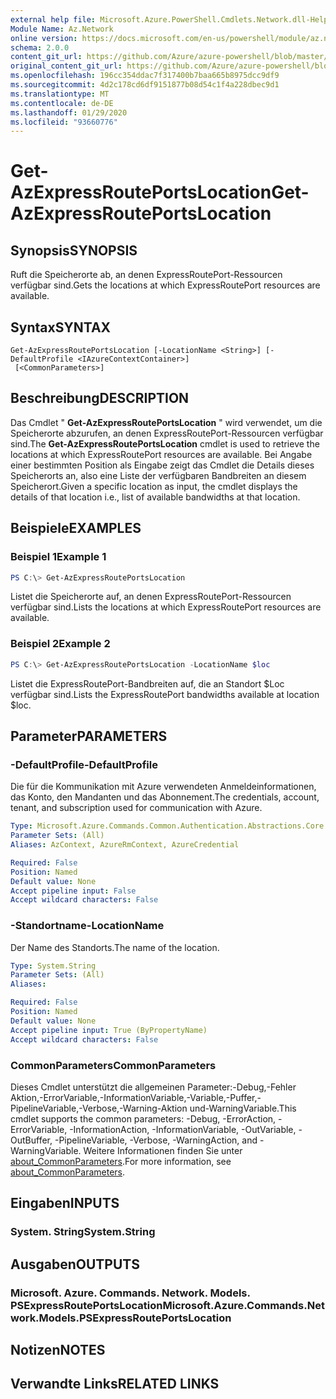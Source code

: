 ```yaml
---
external help file: Microsoft.Azure.PowerShell.Cmdlets.Network.dll-Help.xml
Module Name: Az.Network
online version: https://docs.microsoft.com/en-us/powershell/module/az.network/get-azexpressrouteportslocation
schema: 2.0.0
content_git_url: https://github.com/Azure/azure-powershell/blob/master/src/Network/Network/help/Get-AzExpressRoutePortsLocation.md
original_content_git_url: https://github.com/Azure/azure-powershell/blob/master/src/Network/Network/help/Get-AzExpressRoutePortsLocation.md
ms.openlocfilehash: 196cc354ddac7f317400b7baa665b8975dcc9df9
ms.sourcegitcommit: 4d2c178cd6df9151877b08d54c1f4a228dbec9d1
ms.translationtype: MT
ms.contentlocale: de-DE
ms.lasthandoff: 01/29/2020
ms.locfileid: "93660776"
---
```

# <span data-ttu-id="494a1-101">Get-AzExpressRoutePortsLocation</span><span class="sxs-lookup"><span data-stu-id="494a1-101">Get-AzExpressRoutePortsLocation</span></span>

## <span data-ttu-id="494a1-102">Synopsis</span><span class="sxs-lookup"><span data-stu-id="494a1-102">SYNOPSIS</span></span>
<span data-ttu-id="494a1-103">Ruft die Speicherorte ab, an denen ExpressRoutePort-Ressourcen verfügbar sind.</span><span class="sxs-lookup"><span data-stu-id="494a1-103">Gets the locations at which ExpressRoutePort resources are available.</span></span>

## <span data-ttu-id="494a1-104">Syntax</span><span class="sxs-lookup"><span data-stu-id="494a1-104">SYNTAX</span></span>

```
Get-AzExpressRoutePortsLocation [-LocationName <String>] [-DefaultProfile <IAzureContextContainer>]
 [<CommonParameters>]
```

## <span data-ttu-id="494a1-105">Beschreibung</span><span class="sxs-lookup"><span data-stu-id="494a1-105">DESCRIPTION</span></span>
<span data-ttu-id="494a1-106">Das Cmdlet " **Get-AzExpressRoutePortsLocation** " wird verwendet, um die Speicherorte abzurufen, an denen ExpressRoutePort-Ressourcen verfügbar sind.</span><span class="sxs-lookup"><span data-stu-id="494a1-106">The **Get-AzExpressRoutePortsLocation** cmdlet is used to retrieve the locations at which ExpressRoutePort resources are available.</span></span> <span data-ttu-id="494a1-107">Bei Angabe einer bestimmten Position als Eingabe zeigt das Cmdlet die Details dieses Speicherorts an, also eine Liste der verfügbaren Bandbreiten an diesem Speicherort.</span><span class="sxs-lookup"><span data-stu-id="494a1-107">Given a specific location as input, the cmdlet displays the details of that location i.e., list of available bandwidths at that location.</span></span>

## <span data-ttu-id="494a1-108">Beispiele</span><span class="sxs-lookup"><span data-stu-id="494a1-108">EXAMPLES</span></span>

### <span data-ttu-id="494a1-109">Beispiel 1</span><span class="sxs-lookup"><span data-stu-id="494a1-109">Example 1</span></span>
```powershell
PS C:\> Get-AzExpressRoutePortsLocation
```

<span data-ttu-id="494a1-110">Listet die Speicherorte auf, an denen ExpressRoutePort-Ressourcen verfügbar sind.</span><span class="sxs-lookup"><span data-stu-id="494a1-110">Lists the locations at which ExpressRoutePort resources are available.</span></span>

### <span data-ttu-id="494a1-111">Beispiel 2</span><span class="sxs-lookup"><span data-stu-id="494a1-111">Example 2</span></span>
```powershell
PS C:\> Get-AzExpressRoutePortsLocation -LocationName $loc
```

<span data-ttu-id="494a1-112">Listet die ExpressRoutePort-Bandbreiten auf, die an Standort $Loc verfügbar sind.</span><span class="sxs-lookup"><span data-stu-id="494a1-112">Lists the ExpressRoutePort bandwidths available at location $loc.</span></span>

## <span data-ttu-id="494a1-113">Parameter</span><span class="sxs-lookup"><span data-stu-id="494a1-113">PARAMETERS</span></span>

### <span data-ttu-id="494a1-114">-DefaultProfile</span><span class="sxs-lookup"><span data-stu-id="494a1-114">-DefaultProfile</span></span>
<span data-ttu-id="494a1-115">Die für die Kommunikation mit Azure verwendeten Anmeldeinformationen, das Konto, den Mandanten und das Abonnement.</span><span class="sxs-lookup"><span data-stu-id="494a1-115">The credentials, account, tenant, and subscription used for communication with Azure.</span></span>

```yaml
Type: Microsoft.Azure.Commands.Common.Authentication.Abstractions.Core.IAzureContextContainer
Parameter Sets: (All)
Aliases: AzContext, AzureRmContext, AzureCredential

Required: False
Position: Named
Default value: None
Accept pipeline input: False
Accept wildcard characters: False
```

### <span data-ttu-id="494a1-116">-Standortname</span><span class="sxs-lookup"><span data-stu-id="494a1-116">-LocationName</span></span>
<span data-ttu-id="494a1-117">Der Name des Standorts.</span><span class="sxs-lookup"><span data-stu-id="494a1-117">The name of the location.</span></span>

```yaml
Type: System.String
Parameter Sets: (All)
Aliases:

Required: False
Position: Named
Default value: None
Accept pipeline input: True (ByPropertyName)
Accept wildcard characters: False
```

### <span data-ttu-id="494a1-118">CommonParameters</span><span class="sxs-lookup"><span data-stu-id="494a1-118">CommonParameters</span></span>
<span data-ttu-id="494a1-119">Dieses Cmdlet unterstützt die allgemeinen Parameter:-Debug,-Fehler Aktion,-ErrorVariable,-InformationVariable,-Variable,-Puffer,-PipelineVariable,-Verbose,-Warning-Aktion und-WarningVariable.</span><span class="sxs-lookup"><span data-stu-id="494a1-119">This cmdlet supports the common parameters: -Debug, -ErrorAction, -ErrorVariable, -InformationAction, -InformationVariable, -OutVariable, -OutBuffer, -PipelineVariable, -Verbose, -WarningAction, and -WarningVariable.</span></span> <span data-ttu-id="494a1-120">Weitere Informationen finden Sie unter [about_CommonParameters](https://go.microsoft.com/fwlink/?LinkID=113216).</span><span class="sxs-lookup"><span data-stu-id="494a1-120">For more information, see [about_CommonParameters](https://go.microsoft.com/fwlink/?LinkID=113216).</span></span>

## <span data-ttu-id="494a1-121">Eingaben</span><span class="sxs-lookup"><span data-stu-id="494a1-121">INPUTS</span></span>

### <span data-ttu-id="494a1-122">System. String</span><span class="sxs-lookup"><span data-stu-id="494a1-122">System.String</span></span>

## <span data-ttu-id="494a1-123">Ausgaben</span><span class="sxs-lookup"><span data-stu-id="494a1-123">OUTPUTS</span></span>

### <span data-ttu-id="494a1-124">Microsoft. Azure. Commands. Network. Models. PSExpressRoutePortsLocation</span><span class="sxs-lookup"><span data-stu-id="494a1-124">Microsoft.Azure.Commands.Network.Models.PSExpressRoutePortsLocation</span></span>

## <span data-ttu-id="494a1-125">Notizen</span><span class="sxs-lookup"><span data-stu-id="494a1-125">NOTES</span></span>

## <span data-ttu-id="494a1-126">Verwandte Links</span><span class="sxs-lookup"><span data-stu-id="494a1-126">RELATED LINKS</span></span>
